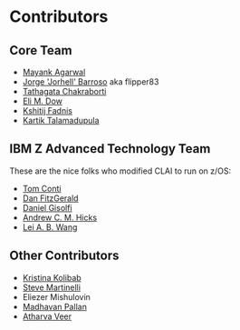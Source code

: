 # Contributors

## Core Team
* [Mayank Agarwal](mailto:Mayank.Agarwal@ibm.com)
* [Jorge 'Jorhell' Barroso](mailto:Jorge.Barroso.Carmona@ibm.com) aka flipper83
* [Tathagata Chakraborti](mailto:Tathagata.Chakraborti1@ibm.com)
* [Eli M. Dow](mailto:emdow@us.ibm.com)
* [Kshitij Fadnis](mailto:kpfadnis@us.ibm.com)
* [Kartik Talamadupula](mailto:krtalamad@us.ibm.com)

## IBM Z Advanced Technology Team
These are the nice folks who modified CLAI to run on z/OS:
* [Tom Conti](mailto:tconti@us.ibm.com)
* [Dan FitzGerald](mailto:danfitz@us.ibm.com)
* [Daniel Gisolfi](mailto:Daniel.Gisolfi@ibm.com)
* [Andrew C. M. Hicks](mailto:achicks@us.ibm.com)
* [Lei A. B. Wang](mailto:wlwangwl@cn.ibm.com)

## Other Contributors
* [Kristina Kolibab](mailto:kristina.kolibab@ibm.com)
* [Steve Martinelli](mailto:stevemar@ca.ibm.com)
* Eliezer Mishulovin
* [Madhavan Pallan](mailto:madhpallan@gmail.com)
* [Atharva Veer](mailto:adveer_b17@it.vjti.ac.in)
